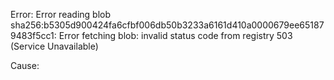 Error:
Error reading blob sha256:b5305d900424fa6cfbf006db50b3233a6161d410a0000679ee651879483f5cc1: Error fetching blob: invalid status code from registry 503 (Service Unavailable)

Cause:
